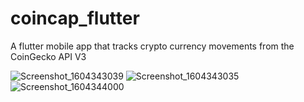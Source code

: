 # coincap_flutter

 A flutter mobile app that tracks crypto currency movements from the CoinGecko API V3

![Screenshot_1604343039](https://user-images.githubusercontent.com/32065713/97907175-de3ba600-1d12-11eb-828b-19da07bdbfb0.png)
![Screenshot_1604343035](https://user-images.githubusercontent.com/32065713/97907182-e0056980-1d12-11eb-81df-6834b28d5ea0.png)
![Screenshot_1604344000](https://user-images.githubusercontent.com/32065713/97908438-b4837e80-1d14-11eb-8762-a41d26313476.png)
